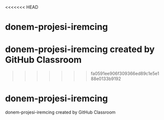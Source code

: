 <<<<<<< HEAD
# donem-projesi-iremcing
donem-projesi-iremcing created by GitHub Classroom
=======
>>>>>>> fa0591ee906f309366ed89c1e5e188e0133b9192
# donem-projesi-iremcing
donem-projesi-iremcing created by GitHub Classroom
